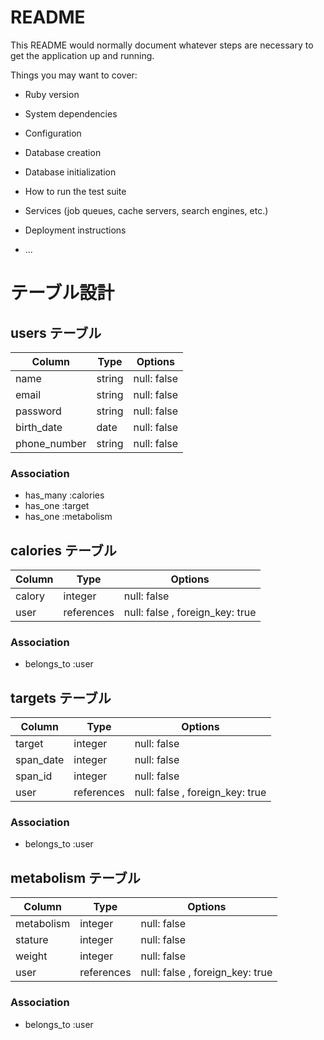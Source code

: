 # README

This README would normally document whatever steps are necessary to get the
application up and running.

Things you may want to cover:

* Ruby version

* System dependencies

* Configuration

* Database creation

* Database initialization

* How to run the test suite

* Services (job queues, cache servers, search engines, etc.)

* Deployment instructions

* ...


# テーブル設計

## users テーブル

| Column   | Type   | Options     |
| -------- | ------ | ----------- |
| name     | string | null: false |
| email    | string | null: false |
| password | string | null: false |
| birth_date| date | null: false |
| phone_number| string | null: false |

### Association

- has_many :calories
- has_one :target
- has_one :metabolism

## calories テーブル

| Column   | Type   | Options     |
| -------- | ------ | ----------- |
| calory   | integer | null: false |
| user     | references | null: false , foreign_key: true|


### Association

- belongs_to :user

## targets テーブル

| Column   | Type   | Options     |
| -------- | ------ | ----------- |
| target   | integer | null: false |
| span_date | integer | null: false |
| span_id   | integer | null: false |
| user     | references | null: false , foreign_key: true|


### Association

- belongs_to :user

## metabolism テーブル

| Column   | Type   | Options     |
| -------- | ------ | ----------- |
| metabolism   | integer | null: false |
| stature   | integer | null: false |
| weight   | integer | null: false |
| user     | references | null: false , foreign_key: true|


### Association

- belongs_to :user